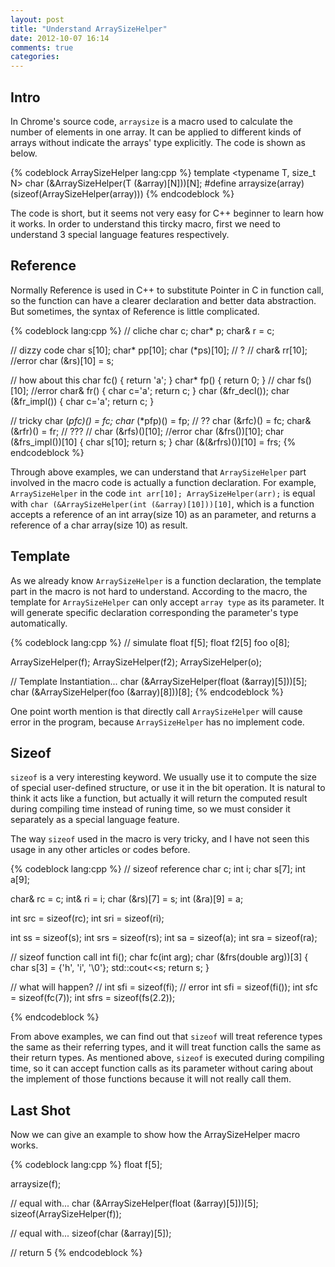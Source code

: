 ```yaml
---
layout: post
title: "Understand ArraySizeHelper"
date: 2012-10-07 16:14
comments: true
categories: 
---
```


## Intro
In Chrome's source code, `arraysize` is a macro used to calculate the number of elements in one array. It can be applied to different kinds of arrays without indicate the arrays' type explicitly. The code is shown as below.

{% codeblock ArraySizeHelper lang:cpp %}
template <typename T, size_t N>
char (&ArraySizeHelper(T (&array)[N]))[N];
#define arraysize(array) (sizeof(ArraySizeHelper(array)))
{% endcodeblock %}

The code is short, but it seems not very easy for C++ beginner to learn how it works. In order to understand this tircky macro, first we need to understand 3 special language features respectively.

## Reference
Normally Reference is used in C++ to substitute Pointer in C in function call, so the function can have a clearer declaration and better data abstraction. But sometimes, the syntax of Reference is little complicated.

{% codeblock lang:cpp %}
// cliche
char c;
char* p;
char& r = c;

// dizzy code
char s[10];
char* pp[10];
char (*ps)[10];
// ?
// char& rr[10]; //error
char (&rs)[10] = s;

// how about this
char fc() { return 'a'; }
char* fp() { return 0; }
// char fs()[10]; //error
char& fr() { char c='a'; return c; }
char (&fr_decl());
char (&fr_impl()) { char c='a'; return c; }

// tricky
char (*pfc)() = fc;
char* (*pfp)() = fp;
// ??
char (&rfc)() = fc;
char& (&rfr)() = fr;
// ???
// char (&rfs)()[10]; //error
char (&frs())[10];
char (&frs_impl())[10] { char s[10]; return s; }
char (&(&rfrs)())[10] = frs;
{% endcodeblock %}

Through above examples, we can understand that `ArraySizeHelper` part involved in the macro code is actually a function declaration. For example, `ArraySizeHelper` in the code `int arr[10]; ArraySizeHelper(arr);` is equal with `char (&ArraySizeHelper(int (&array)[10]))[10]`, which is a function accepts a reference of an int array(size 10) as an parameter, and returns a reference of a char array(size 10) as result.

## Template
As we already know `ArraySizeHelper` is a function declaration, the template part in the macro is not hard to understand. According to the macro, the template for `ArraySizeHelper` can only accept `array type` as its parameter. It will generate specific declaration corresponding the parameter's type automatically.

{% codeblock lang:cpp %}
// simulate
float f[5];
float f2[5]
foo o[8];

ArraySizeHelper(f);
ArraySizeHelper(f2);
ArraySizeHelper(o);

// Template Instantiation...
char (&ArraySizeHelper(float (&array)[5]))[5];
char (&ArraySizeHelper(foo (&array)[8]))[8];
{% endcodeblock %}

One point worth mention is that directly call `ArraySizeHelper` will cause error in the program, because `ArraySizeHelper` has no implement code.

## Sizeof
`sizeof` is a very interesting keyword. We usually use it to compute the size of special user-defined structure, or use it in the bit operation. It is natural to think it acts like a function, but actually it will return the computed result during compiling time instead of runing time, so we must consider it separately as a special language feature.

The way `sizeof` used in the macro is very tricky, and I have not seen this usage in any other articles or codes before.

{% codeblock lang:cpp %}
// sizeof reference
char c;
int i;
char s[7];
int a[9];

char& rc = c;
int& ri = i;
char (&rs)[7] = s;
int (&ra)[9] = a;

int src = sizeof(rc);
int sri = sizeof(ri);

int ss = sizeof(s);
int srs = sizeof(rs);
int sa = sizeof(a);
int sra = sizeof(ra);

// sizeof function call
int fi();
char fc(int arg);
char (&frs(double arg))[3] {
    char s[3] = {'h', 'i', '\0'};
    std::cout<<s;
    return s;
}

// what will happen?
// int sfi = sizeof(fi); // error
int sfi = sizeof(fi());
int sfc = sizeof(fc(7));
int sfrs = sizeof(fs(2.2));

{% endcodeblock %}

From above examples, we can find out that `sizeof` will treat reference types the same as their referring types, and it will treat function calls the same as their return types. As mentioned above, `sizeof` is executed during compiling time, so it can accept function calls as its parameter without caring about the implement of those functions because it will not really call them.

## Last Shot
Now we can give an example to show how the ArraySizeHelper macro works.

{% codeblock lang:cpp %}
float f[5];

arraysize(f);

// equal with...
char (&ArraySizeHelper(float (&array)[5]))[5];
sizeof(ArraySizeHelper(f));

// equal with...
sizeof(char (&array)[5]);

// return 5
{% endcodeblock %}
